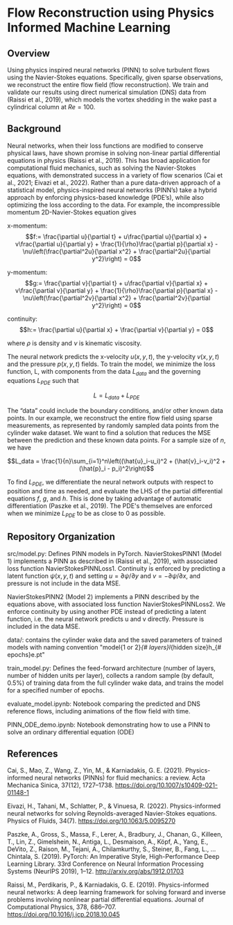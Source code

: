 # Flow Reconstruction using Physics Informed Machine Learning
## Overview
Using physics inspired neural networks (PINN) to solve turbulent flows using the Navier-Stokes equations. Specifically, given sparse observations, we reconstruct the entire flow field (flow reconstruction). We train and validate our results using direct numerical simulation (DNS) data from (Raissi et al., 2019), which models the vortex shedding in the wake past a cylindrical column at $Re=100$.

## Background
Neural networks, when their loss functions are modified to conserve physical laws, have shown promise in solving non-linear partial differential equations in physics (Raissi et al., 2019). This has broad application for computational fluid mechanics, such as solving the Navier-Stokes equations, with demonstrated success in a variety of flow scenarios (Cai et al., 2021; Eivazi et al., 2022). Rather than a pure data-driven approach of a statistical model, physics-inspired neural networks (PINN’s) take a hybrid approach by enforcing physics-based knowledge (PDE’s), while also optimizing the loss according to the data. For example, the incompressible momentum 2D-Navier-Stokes equation gives

x-momentum:
$$f:= \frac{\partial u}{\partial t} + u\frac{\partial u}{\partial x} + v\frac{\partial u}{\partial y} + \frac{1}{\rho}\frac{\partial p}{\partial x} -
\nu\left(\frac{\partial^2u}{\partial x^2} + \frac{\partial^2u}{\partial y^2}\right) = 0$$

y-momentum:
$$g:= \frac{\partial v}{\partial t} + u\frac{\partial v}{\partial x} + v\frac{\partial v}{\partial y} + \frac{1}{\rho}\frac{\partial p}{\partial x} -
\nu\left(\frac{\partial^2v}{\partial x^2} + \frac{\partial^2v}{\partial y^2}\right) = 0$$

continuity:
$$h:= \frac{\partial u}{\partial x} + \frac{\partial v}{\partial y} = 0$$

where $\rho$ is density and $\nu$ is kinematic viscosity. 

The neural network predicts the x-velocity $u\left(x,y,t\right)$, the y-velocity $v\left(x,y,t\right)$ and the pressure $p\left(x,y,t\right)$ fields. To train the model, we minimize the loss function, L, with components from the data $L_{data}$ and the governing equations $L_{PDE}$ such that

$$L = L_{data} + L_{PDE}$$

The “data” could include the boundary conditions, and/or other known data points. In our example, we reconstruct the entire flow field using sparse measurements, as represented by randomly sampled data points from the cylinder wake dataset. We want to find a solution that reduces the MSE between the prediction and these known data points. For a sample size of $n$, we have

$$L_data = \frac{1}{n}\sum_{i=1}^n\left((\hat{u}_i-u_i)^2 + (\hat{v}_i-v_i)^2 + (\hat{p}_i - p_i)^2\right)$$

To find $L_{PDE}$, we differentiate the neural network outputs with respect to position and time as needed, and evaluate the LHS of the partial differential equations $f$, $g$, and $h$. This is done by taking advantage of automatic differentiation (Paszke et al., 2019). The PDE's themselves are enforced when we minimize $L_{PDE}$ to be as close to 0 as possible.

## Repository Organization
src/model.py:
Defines PINN models in PyTorch. 
NavierStokesPINN1 (Model 1) implements a PINN as described in (Raissi et al., 2019), with associated loss function NavierStokesPINNLoss1. Continuity is enforced by predicting a latent function $\psi(x,y,t)$ and setting $u=\partial\psi/\partial y$ and $v=-\partial\psi/\partial x$, and pressure is not include in the data MSE.

NavierStokesPINN2 (Model 2) implements a PINN described by the equations above, with associated loss function NavierStokesPINNLoss2. We enforce continuity by using another PDE instead of predicting a latent function, i.e. the neural network predicts u and v directly. Pressure is included in the data MSE.

data/:
contains the cylinder wake data and the saved parameters of trained models with naming convention "model{1 or 2}_{# layers}l_{hidden size}h_{# epochs}e.pt"

train_model.py:
Defines the feed-forward architecture (number of layers, number of hidden units per layer), collects a random sample (by default, 0.5%) of training data from the full cylinder wake data, and trains the model for a specified number of epochs.

evaluate_model.ipynb:
Notebook comparing the predicted and DNS reference flows, including animations of the flow field with time.

PINN_ODE_demo.ipynb:
Notebook demonstrating how to use a PINN to solve an ordinary differential equation (ODE)

## References
Cai, S., Mao, Z., Wang, Z., Yin, M., & Karniadakis, G. E. (2021). Physics-informed neural networks (PINNs) for fluid mechanics: a review. Acta Mechanica Sinica, 37(12), 1727–1738. https://doi.org/10.1007/s10409-021-01148-1

Eivazi, H., Tahani, M., Schlatter, P., & Vinuesa, R. (2022). Physics-informed neural networks for solving Reynolds-averaged Navier-Stokes equations. Physics of Fluids, 34(7). https://doi.org/10.1063/5.0095270

Paszke, A., Gross, S., Massa, F., Lerer, A., Bradbury, J., Chanan, G., Killeen, T., Lin, Z., Gimelshein, N., Antiga, L., Desmaison, A., Köpf, A., Yang, E., DeVito, Z., Raison, M., Tejani, A., Chilamkurthy, S., Steiner, B., Fang, L., … Chintala, S. (2019). PyTorch: An Imperative Style, High-Performance Deep Learning Library. 33rd Conference on Neural Information Processing Systems (NeurIPS 2019), 1–12. http://arxiv.org/abs/1912.01703

Raissi, M., Perdikaris, P., & Karniadakis, G. E. (2019). Physics-informed neural networks: A deep learning framework for solving forward and inverse problems involving nonlinear partial differential equations. Journal of Computational Physics, 378, 686–707. https://doi.org/10.1016/j.jcp.2018.10.045



